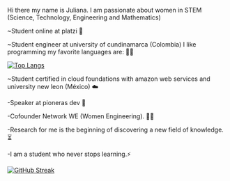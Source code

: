 
Hi there my name is Juliana. I am passionate about women in STEM (Science, Technology, Engineering and Mathematics)

~Student online at platzi 💚

~Student engineer at university of cundinamarca (Colombia) I like programming my favorite languages are: 👩‍💻

[![Top Langs](https://github-readme-stats.vercel.app/api/top-langs/?username=jlianacastillo&layout=compact)](https://github.com/jlianacastillo/github-readme-stats)

~Student certified in cloud foundations with amazon web services and university new leon (México) ☁️

-Speaker at pioneras dev 🧡

-Cofounder Network WE (Women Engineering). 🙋‍♀️

-Research for me is the beginning of discovering a new field of knowledge. ⏳

-I am a student who never stops learning.⚡

[![GitHub Streak](https://github-readme-streak-stats.herokuapp.com?user=jlianacastillo&theme=github-light&date_format=j%20M%5B%20Y%5D)](https://git.io/streak-stats)





